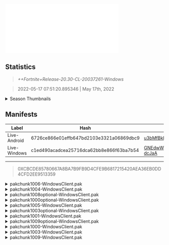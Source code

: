 <div style="pointer-events: none">
  <img style="pointer-events: none" src="https://raw.githubusercontent.com/Tectors/fn-archive/master/.github/source/dependents/gen.20.30.svg" width="360" height="155">
<div>

## Statistics
> *++Fortnite+Release-20.30-CL-20037261-Windows*

> 2022-05-17 07:51:20.895346 | May 17th, 2022

<details>
  <summary>Season Thumbnails</summary>

  > Seasonal thumbnails are a season's normal ltms and their photos.

  | Name | ID |
  | - | - |
  | [Zero Build - Duos](https://raw.githubusercontent.com/Tectors/fn-archive/master/.github/source/dependents/monthly-rotaton/playlist_nobuildbr_duo_20_30.png) | Playlist_NoBuildBR_Duo |
  | [Solo](https://raw.githubusercontent.com/Tectors/fn-archive/master/.github/source/dependents/monthly-rotaton/playlist_defaultsolo_20_30.png) | Playlist_DefaultSolo |
  | [Zero Build - Trios](https://raw.githubusercontent.com/Tectors/fn-archive/master/.github/source/dependents/monthly-rotaton/playlist_nobuildbr_trio_20_30.png) | Playlist_NoBuildBR_Trio |
  | [Zero Build - Solo](https://raw.githubusercontent.com/Tectors/fn-archive/master/.github/source/dependents/monthly-rotaton/playlist_nobuildbr_solo_20_30.png) | Playlist_NoBuildBR_Solo |
</details>

## Manifests
| Label | Hash | Route |
| - | - | - |
| Live-Android | 6726ce866e01effb647bd2103e3321a06869dbc9 | [u3bMfBkhClfyUpMm3ka117g9jcm8hg](https://github.com/Tectors/fn-archive/blob/master/manifests/u3bMfBkhClfyUpMm3ka117g9jcm8hg.manifest) |
| Live-Windows | c1ed490acadcea25716dca62bb8e866f63ba7b54 | [GNEdwWsWRB54niwy70WJpDoF-dcJaA](https://github.com/Tectors/fn-archive/blob/master/manifests/GNEdwWsWRB54niwy70WJpDoF-dcJaA.manifest) |

---

> 0XCBCDE85780667A8BA7B9FB9D4CFE9B6817215420AEA36EB0DD4CFD2EE9513359

<details>
  <summary>pakchunk1006-WindowsClient.pak</summary>

  > FortniteGame/Content/Paks/pakchunk1006-WindowsClient.pak

  > 0x547927633B287636A6842DE8564BA52FBB0CA6C464C3D65C09C4A0BAFF5B6523

  </details>

<details>
  <summary>pakchunk1004-WindowsClient.pak</summary>

  > FortniteGame/Content/Paks/pakchunk1004-WindowsClient.pak

  > 0x5AC5CC6239355B6549F28F438FB157B1A2AF1CD787C9DAF6909122C0F4483305

  <img src="https://raw.githubusercontent.com/Tectors/fn-archive/master/.github/source/dependents/referred/EID_Triumphant.svg" width="100"> 
</details>

<details>
  <summary>pakchunk1008optional-WindowsClient.pak</summary>

  > FortniteGame/Content/Paks/pakchunk1008optional-WindowsClient.pak

  > 0x68A4A21EFEF7FBCD08D8D67C94501B57B091C9118EE0B37D27B6BA823879D5BE

  <img src="https://raw.githubusercontent.com/Tectors/fn-archive/master/.github/source/dependents/referred/Pickaxe_ID_785_ForsakeFemale.svg" width="100"> <img src="https://raw.githubusercontent.com/Tectors/fn-archive/master/.github/source/dependents/referred/LSID_430_ForsakeBeginning.svg" width="100"> <img src="https://raw.githubusercontent.com/Tectors/fn-archive/master/.github/source/dependents/referred/CID_A_393_Athena_Commando_F_Forsake.svg" width="100"> <img src="https://raw.githubusercontent.com/Tectors/fn-archive/master/.github/source/dependents/referred/BID_995_ForsakeFemale.svg" width="100"> 
</details>

<details>
  <summary>pakchunk1000optional-WindowsClient.pak</summary>

  > FortniteGame/Content/Paks/pakchunk1000optional-WindowsClient.pak

  > 0xD97E86CF0A7E3D039E7A33FB1F0269F7C68EF694D50E75FFB79A5EE566B85B21

  <img src="https://raw.githubusercontent.com/Tectors/fn-archive/master/.github/source/dependents/referred/Pickaxe_ID_794_CarbideKnightMale.svg" width="100"> <img src="https://raw.githubusercontent.com/Tectors/fn-archive/master/.github/source/dependents/referred/CID_A_401_Athena_Commando_M_CarbideKnight.svg" width="100"> <img src="https://raw.githubusercontent.com/Tectors/fn-archive/master/.github/source/dependents/referred/BID_A_006_CarbideKnightMale.svg" width="100"> 
</details>

<details>
  <summary>pakchunk1005-WindowsClient.pak</summary>

  > FortniteGame/Content/Paks/pakchunk1005-WindowsClient.pak

  > 0xC32C850F658EB6C8076C60B844D904BCB14D81B65685199CBBC9501E0D140453

  <img src="https://raw.githubusercontent.com/Tectors/fn-archive/master/.github/source/dependents/referred/EID_Concentrate_0W5GY.svg" width="100"> 
</details>

<details>
  <summary>pakchunk1003optional-WindowsClient.pak</summary>

  > FortniteGame/Content/Paks/pakchunk1003optional-WindowsClient.pak

  > 0x32AAE1ACBEF16DED750993F0CF5A494F1F0CF3250719EFD51CBDBD54A94A54A8

  <img src="https://raw.githubusercontent.com/Tectors/fn-archive/master/.github/source/dependents/referred/SPID_369_LittleEggDrops.svg" width="100"> <img src="https://raw.githubusercontent.com/Tectors/fn-archive/master/.github/source/dependents/referred/SPID_368_LittleEggChick.svg" width="100"> <img src="https://raw.githubusercontent.com/Tectors/fn-archive/master/.github/source/dependents/referred/Pickaxe_ID_771_LittleEggFemale.svg" width="100"> <img src="https://raw.githubusercontent.com/Tectors/fn-archive/master/.github/source/dependents/referred/EID_LittleEgg_69OX0.svg" width="100"> <img src="https://raw.githubusercontent.com/Tectors/fn-archive/master/.github/source/dependents/referred/CID_A_377_Athena_Commando_F_LittleEgg_OMNB5.svg" width="100"> <img src="https://raw.githubusercontent.com/Tectors/fn-archive/master/.github/source/dependents/referred/BID_976_LittleEgg_Female_4EJ99.svg" width="100"> 
</details>

<details>
  <summary>pakchunk1001-WindowsClient.pak</summary>

  > FortniteGame/Content/Paks/pakchunk1001-WindowsClient.pak

  > 0xADD10498A76F9E6D3E11708D13C01A2F75CEBD559F2DD31539F6582A3E0ACF08

  <img src="https://raw.githubusercontent.com/Tectors/fn-archive/master/.github/source/dependents/referred/MusicPack_131_MC.svg" width="100"> 
</details>

<details>
  <summary>pakchunk1009optional-WindowsClient.pak</summary>

  > FortniteGame/Content/Paks/pakchunk1009optional-WindowsClient.pak

  > 0xE0BAD7B4B10184BE49AAE02EE3F92AD438216F8FF7E796113ADDDC89783ECAC1

  <img src="https://raw.githubusercontent.com/Tectors/fn-archive/master/.github/source/dependents/referred/Pickaxe_ID_792_RumbleMale.svg" width="100"> <img src="https://raw.githubusercontent.com/Tectors/fn-archive/master/.github/source/dependents/referred/Pickaxe_ID_791_RumbleFemale.svg" width="100"> <img src="https://raw.githubusercontent.com/Tectors/fn-archive/master/.github/source/dependents/referred/LSID_429_Rumble.svg" width="100"> <img src="https://raw.githubusercontent.com/Tectors/fn-archive/master/.github/source/dependents/referred/Glider_ID_365_RumbleFemale.svg" width="100"> <img src="https://raw.githubusercontent.com/Tectors/fn-archive/master/.github/source/dependents/referred/EID_Rumble_Male.svg" width="100"> <img src="https://raw.githubusercontent.com/Tectors/fn-archive/master/.github/source/dependents/referred/EID_Rumble_Female.svg" width="100"> <img src="https://raw.githubusercontent.com/Tectors/fn-archive/master/.github/source/dependents/referred/CID_A_385_Athena_Commando_F_Rumble.svg" width="100"> <img src="https://raw.githubusercontent.com/Tectors/fn-archive/master/.github/source/dependents/referred/CID_A_384_Athena_Commando_M_Rumble.svg" width="100"> <img src="https://raw.githubusercontent.com/Tectors/fn-archive/master/.github/source/dependents/referred/BID_988_Rumble.svg" width="100"> <img src="https://raw.githubusercontent.com/Tectors/fn-archive/master/.github/source/dependents/referred/BID_987_Rumble_Female.svg" width="100"> 
</details>

<details>
  <summary>pakchunk1000-WindowsClient.pak</summary>

  > FortniteGame/Content/Paks/pakchunk1000-WindowsClient.pak

  > 0xD97E86CF0A7E3D039E7A33FB1F0269F7C68EF694D50E75FFB79A5EE566B85B21

  <img src="https://raw.githubusercontent.com/Tectors/fn-archive/master/.github/source/dependents/referred/Pickaxe_ID_794_CarbideKnightMale.svg" width="100"> <img src="https://raw.githubusercontent.com/Tectors/fn-archive/master/.github/source/dependents/referred/CID_A_401_Athena_Commando_M_CarbideKnight.svg" width="100"> <img src="https://raw.githubusercontent.com/Tectors/fn-archive/master/.github/source/dependents/referred/BID_A_006_CarbideKnightMale.svg" width="100"> 
</details>

<details>
  <summary>pakchunk1003-WindowsClient.pak</summary>

  > FortniteGame/Content/Paks/pakchunk1003-WindowsClient.pak

  > 0x32AAE1ACBEF16DED750993F0CF5A494F1F0CF3250719EFD51CBDBD54A94A54A8

  <img src="https://raw.githubusercontent.com/Tectors/fn-archive/master/.github/source/dependents/referred/SPID_369_LittleEggDrops.svg" width="100"> <img src="https://raw.githubusercontent.com/Tectors/fn-archive/master/.github/source/dependents/referred/SPID_368_LittleEggChick.svg" width="100"> <img src="https://raw.githubusercontent.com/Tectors/fn-archive/master/.github/source/dependents/referred/Pickaxe_ID_771_LittleEggFemale.svg" width="100"> <img src="https://raw.githubusercontent.com/Tectors/fn-archive/master/.github/source/dependents/referred/EID_LittleEgg_69OX0.svg" width="100"> <img src="https://raw.githubusercontent.com/Tectors/fn-archive/master/.github/source/dependents/referred/CID_A_377_Athena_Commando_F_LittleEgg_OMNB5.svg" width="100"> <img src="https://raw.githubusercontent.com/Tectors/fn-archive/master/.github/source/dependents/referred/BID_976_LittleEgg_Female_4EJ99.svg" width="100"> 
</details>

<details>
  <summary>pakchunk1009-WindowsClient.pak</summary>

  > FortniteGame/Content/Paks/pakchunk1009-WindowsClient.pak

  > 0xE0BAD7B4B10184BE49AAE02EE3F92AD438216F8FF7E796113ADDDC89783ECAC1

  <img src="https://raw.githubusercontent.com/Tectors/fn-archive/master/.github/source/dependents/referred/Pickaxe_ID_792_RumbleMale.svg" width="100"> <img src="https://raw.githubusercontent.com/Tectors/fn-archive/master/.github/source/dependents/referred/Pickaxe_ID_791_RumbleFemale.svg" width="100"> <img src="https://raw.githubusercontent.com/Tectors/fn-archive/master/.github/source/dependents/referred/LSID_429_Rumble.svg" width="100"> <img src="https://raw.githubusercontent.com/Tectors/fn-archive/master/.github/source/dependents/referred/Glider_ID_365_RumbleFemale.svg" width="100"> <img src="https://raw.githubusercontent.com/Tectors/fn-archive/master/.github/source/dependents/referred/EID_Rumble_Male.svg" width="100"> <img src="https://raw.githubusercontent.com/Tectors/fn-archive/master/.github/source/dependents/referred/EID_Rumble_Female.svg" width="100"> <img src="https://raw.githubusercontent.com/Tectors/fn-archive/master/.github/source/dependents/referred/CID_A_385_Athena_Commando_F_Rumble.svg" width="100"> <img src="https://raw.githubusercontent.com/Tectors/fn-archive/master/.github/source/dependents/referred/CID_A_384_Athena_Commando_M_Rumble.svg" width="100"> <img src="https://raw.githubusercontent.com/Tectors/fn-archive/master/.github/source/dependents/referred/BID_988_Rumble.svg" width="100"> <img src="https://raw.githubusercontent.com/Tectors/fn-archive/master/.github/source/dependents/referred/BID_987_Rumble_Female.svg" width="100"> 
</details>

